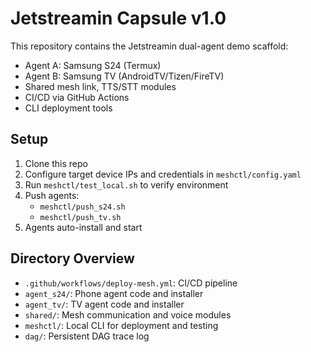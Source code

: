# Jetstreamin Capsule v1.0

This repository contains the Jetstreamin dual-agent demo scaffold:

- Agent A: Samsung S24 (Termux)
- Agent B: Samsung TV (AndroidTV/Tizen/FireTV)
- Shared mesh link, TTS/STT modules
- CI/CD via GitHub Actions
- CLI deployment tools

## Setup

1. Clone this repo
2. Configure target device IPs and credentials in `meshctl/config.yaml`
3. Run `meshctl/test_local.sh` to verify environment
4. Push agents:
   - `meshctl/push_s24.sh`
   - `meshctl/push_tv.sh`
5. Agents auto-install and start

## Directory Overview
- `.github/workflows/deploy-mesh.yml`: CI/CD pipeline
- `agent_s24/`: Phone agent code and installer
- `agent_tv/`: TV agent code and installer
- `shared/`: Mesh communication and voice modules
- `meshctl/`: Local CLI for deployment and testing
- `dag/`: Persistent DAG trace log
